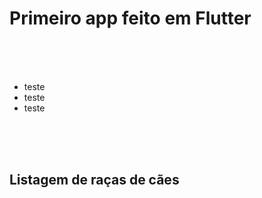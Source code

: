 <h1>Primeiro app feito em Flutter</h1>
<br><br><br>

<ul>
  <li>teste</li>
  <li>teste</li>
  <li>teste</li>
</ul>

<br><br><br>
<h2>Listagem de raças de cães</h2>


